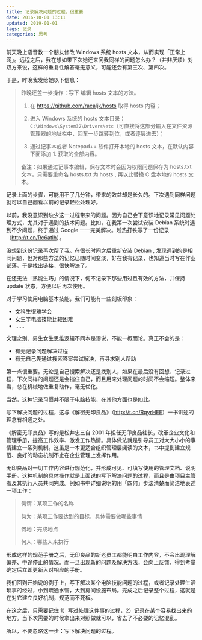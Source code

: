 ```yaml
---
title: 记录解决问题的过程，很重要
date: 2016-10-01 13:11
updated: 2019-01-01
tags: 记录
categories: 思考
---
```


前天晚上语音教一个朋友修改 Windows 系统 hosts 文本，从而实现「正常上网」。远程之后，我在想如果下次她还来问我同样的问题怎么办？（并非厌烦）对双方来说，这样的重复性解答毫无意义，可能还会有第三次、第四次。

于是，昨晚我发给她以下信息：

> 昨晚还差一步操作：写下 编辑 hosts 文本的方法。
>
> 1. 在 https://github.com/racaljk/hosts 取得 hosts 内容；
>
> 2. 进入 Windows 系统的 hosts 文本目录：`C:\Windows\System32\Drivers\etc`（可直接将这部分输入在文件资源管理器的地址栏中，回车一步跳转到位，或者逐层进去）；
>
> 3. 通过记事本或者 Notepad++ 软件打开本地的 hosts 文本，在默认内容下面添加 1. 获取的全部内容。
>
> 备注：如果通过记事本编辑，保存文本时会因为权限问题保存为 hosts.txt 文本，只需要重命名 hosts.txt 为 hosts , 再以此替换 C 盘本地的 hosts 文本。

记录上面的步骤，可能用不了几分钟，带来的效益却是长久的。下次遇到同样问题就可以自己翻看以前的记录轻松处理好。

以前，我没意识到缺少这一过程带来的问题。因为自己会下意识地记录常见问题处理方式，尤其对于遇到的技术问题。比如，在我第一次尝试安装 Debian 系统时遇到不少问题，终于通过 Google 一一完美解决。趁热打铁写了一份记录（<http://t.cn/Rc6atlh>）。

没想到这份记录再次帮了我。在很长时间之后重新安装 Debian , 发现遇到的是相同问题，但对那些方法的记忆已随时间变淡，好在我有记录，也知道当时写在作业部落。于是找出链接，很快解决了。

在还无法「熟能生巧」的情况下，何不记录下那些用过且有效的方法，并保持 update 状态，方便以后再次使用。

对于学习使用电脑基本技能，我们可能有一些刻板印象：

- 文科生很难学会
- 女生学电脑技能比较困难
- ……

文理之别、男生女生思维逻辑不同本是谬说，不能一概而论。真正不会的是：

- 有无记录问题解决过程
- 有无自己先通过搜索答案尝试解决，再寻求别人帮助

第一点很重要。无论是自己搜索解决还是找别人，如果在最后没有回想、记录过程，下次同样的问题还是会挡住自己，而且用来处理问题的时间不会缩短。整体来看，总在机械地做重复动作，毫无优化。

当然，这种记录习惯并不限于电脑技能，在其他方面也是如此。

写下解决问题的过程，这与《解密无印良品》（<http://t.cn/RqyrHEE>）一书讲述的理念有相通之处。

《解密无印良品》写的是松井忠三自 2001 年担任无印良品社长，改革企业文化和管理手册，提高工作效率、激发工作热情。具体做法就是引导员工对大大小小的事情建立一系列机制。这虽是一本更适合组织管理层阅读的文本，书中提到建立规范、良好的动态机制不止在企业管理上发挥作用。

无印良品对一切工作内容进行规范化，并形成可见、可填写使用的管理文档、说明手册。这种机制的具体操作就是上面说的写下解决问题的过程，而且是由项目主管者及其执行人员共同完成。例如书中详细说明的用「四何」步法清楚而简洁地表述一项工作：

> 何谓：某项工作的名称
>
> 何为：某项工作要达到的目标，具体需要做哪些事情
>
> 何地：完成地点
>
> 何人：哪些人来执行

形成这样的规范手册之后，无印良品的新老员工都能明白工作内容，不会出现理解偏差、中途停止的情况。而一旦出现新的问题及解决方法，会向上反馈，得到考量确定后立即更新入对相应的手册。

我们回到开始说的例子上，写下解决某个电脑技能问题的过程，或者记录处理生活琐事的经过，小到疏通水管，大到房间设施布局。完成之后记录整个过程，这就是在对它建立良好机制，规范而不死板。

在这之后，只需要记住 1）写过处理这件事的过程，2）记录在某个容易找出来的地方。当下次需要的时候拿出来对照做就可以，省去了不必要的记忆混乱。

所以，不要忽略这一步：写下解决问题的过程。

